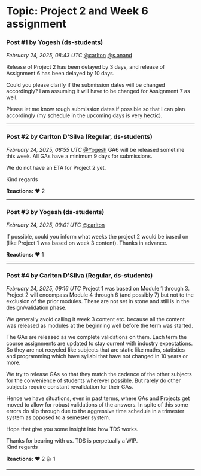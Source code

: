 # Topic: Project 2 and Week 6 assignment

### Post #1 by **Yogesh** (ds-students)
*February 24, 2025, 08:43 UTC*
[@carlton](https://discourse.onlinedegree.iitm.ac.in/u/carlton) [@s.anand](https://discourse.onlinedegree.iitm.ac.in/u/s.anand)

Release of Project 2 has been delayed by 3 days, and release of Assignment 6 has been delayed by 10 days.

Could you please clarify if the submission dates will be changed accordingly? I am assuming it will have to be changed for Assignment 7 as well.

Please let me know rough submission dates if possible so that I can plan accordingly (my schedule in the upcoming days is very hectic).

---

### Post #2 by **Carlton D'Silva** (Regular, ds-students)
*February 24, 2025, 08:55 UTC*
[@Yogesh](https://discourse.onlinedegree.iitm.ac.in/u/yogesh) GA6 will be released sometime this week. All GAs have a minimum 9 days for submissions.

We do not have an ETA for Project 2 yet.

Kind regards

**Reactions:** ❤️ 2

---

### Post #3 by **Yogesh** (ds-students)
*February 24, 2025, 09:01 UTC*
[@carlton](https://discourse.onlinedegree.iitm.ac.in/u/carlton)

If possible, could you inform what weeks the project 2 would be based on (like Project 1 was based on week 3 content). Thanks in advance.

**Reactions:** ❤️ 1

---

### Post #4 by **Carlton D'Silva** (Regular, ds-students)
*February 24, 2025, 09:16 UTC*
Project 1 was based on Module 1 through 3.  
Project 2 will encompass Module 4 through 6 (and possibly 7) but not to the exclusion of the prior modules. These are not set in stone and still is in the design/validation phase.

We generally avoid calling it week 3 content etc. because all the content was released as modules at the beginning well before the term was started.

The GAs are released as we complete validations on them. Each term the course assignments are updated to stay current with industry expectations. So they are not recycled like subjects that are static like maths, statistics and programming which have syllabi that have not changed in 10 years or more.

We try to release GAs so that they match the cadence of the other subjects for the convenience of students wherever possible. But rarely do other subjects require constant revalidation for their GAs.

Hence we have situations, even in past terms, where GAs and Projects get moved to allow for robust validations of the answers. In spite of this some errors do slip through due to the aggressive time schedule in a trimester system as opposed to a semester system.

Hope that give you some insight into how TDS works.

Thanks for bearing with us. TDS is perpetually a WIP.  
Kind regards

**Reactions:** ❤️ 2 👍 1

---

